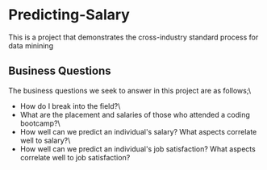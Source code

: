 # Predicting-Salary
This is a project that demonstrates the cross-industry standard process for data minining

## Business Questions
The business questions we seek to answer in this project are as follows;\
  * How do I break into the field?\
  * What are the placement and salaries of those who attended a coding bootcamp?\
  * How well can we predict an individual's salary? What aspects correlate well to salary?\
  * How well can we predict an individual's job satisfaction? What aspects correlate well to job satisfaction?

